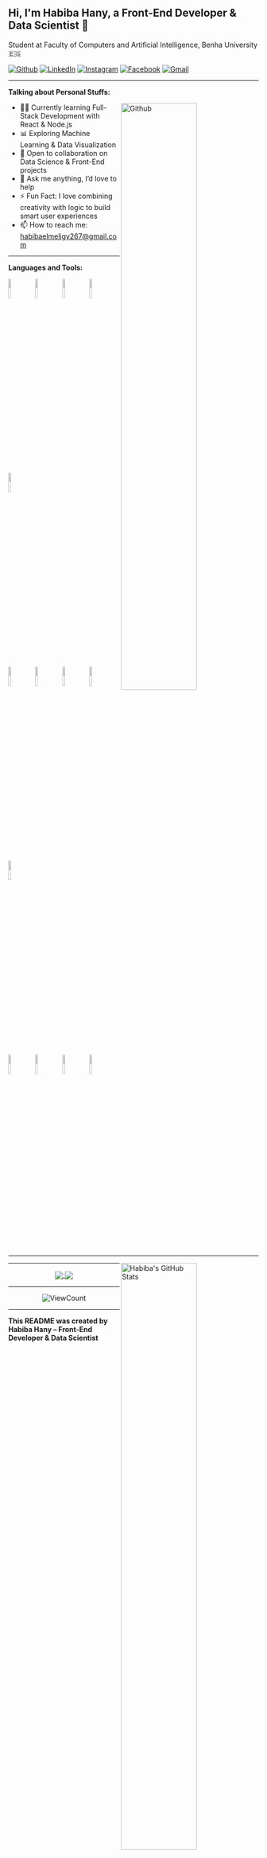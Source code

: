 <!-- 👩‍💻 Title -->
## Hi, I'm Habiba Hany, a Front-End Developer & Data Scientist 🚀  
Student at Faculty of Computers and Artificial Intelligence, Benha University 🇪🇬

<!-- 🔗 Social Badges -->
[![Github](https://img.shields.io/badge/-Github-000?style=flat&logo=Github&logoColor=white)](https://github.com/HabibaHany)
[![LinkedIn](https://img.shields.io/badge/-LinkedIn-blue?style=flat&logo=Linkedin&logoColor=white)](https://www.linkedin.com/in/habiba-hany-752829330?utm_source=share&utm_campaign=share_via&utm_content=profile&utm_medium=android_app)
[![Instagram](https://img.shields.io/badge/-Instagram-c13584?style=flat&labelColor=c13584&logo=instagram&logoColor=white)](https://www.instagram.com/0_habibahany?igsh=MXJucmFveTR6dWIxZg==)
[![Facebook](https://img.shields.io/badge/-Facebook-1877F2?style=flat&logo=facebook&logoColor=white)](https://www.facebook.com/share/1BTfmmxgSd/)
[![Gmail](https://img.shields.io/badge/-Gmail-c14438?style=flat&logo=Gmail&logoColor=white)](mailto:habibaelmeligy267@gmail.com)


---

<!-- 🧠 About Me -->
**Talking about Personal Stuffs:**

<img width="55%" align="right" alt="Github" src="https://raw.githubusercontent.com/onimur/.github/master/.resources/git-header.svg" />

- 👩‍💻 Currently learning Full-Stack Development with React & Node.js  
- 📊 Exploring Machine Learning & Data Visualization  
- 🤝 Open to collaboration on Data Science & Front-End projects  
- 💬 Ask me anything, I’d love to help  
- ⚡️ Fun Fact: I love combining creativity with logic to build smart user experiences  
- 📫 How to reach me: habibaelmeligy267@gmail.com

---

<!-- 🧰 Languages and Tools -->
**Languages and Tools:**

<p>
  <code><img width="10%" src="https://www.vectorlogo.zone/logos/html5/html5-ar21.svg"></code>
  <code><img width="10%" src="https://www.vectorlogo.zone/logos/css3/css3-ar21.svg"></code>
  <code><img width="10%" src="https://www.vectorlogo.zone/logos/javascript/javascript-ar21.svg"></code>
  <code><img width="10%" src="https://www.vectorlogo.zone/logos/reactjs/reactjs-ar21.svg"></code>
  <code><img width="10%" src="https://www.vectorlogo.zone/logos/tailwindcss/tailwindcss-ar21.svg"></code>
  <br />
  <code><img width="10%" src="https://www.vectorlogo.zone/logos/python/python-ar21.svg"></code>
  <code><img width="10%" src="https://www.vectorlogo.zone/logos/pandas/pandas-ar21.svg"></code>
  <code><img width="10%" src="https://www.vectorlogo.zone/logos/numpy/numpy-ar21.svg"></code>
  <code><img width="10%" src="https://www.vectorlogo.zone/logos/matplotlib/matplotlib-ar21.svg"></code>
  <code><img width="10%" src="https://www.vectorlogo.zone/logos/scikit-learn/scikit-learn-ar21.svg"></code>
  <br />
  <code><img width="10%" src="https://www.vectorlogo.zone/logos/mysql/mysql-ar21.svg"></code>
  <code><img width="10%" src="https://www.vectorlogo.zone/logos/powerbi/powerbi-ar21.svg"></code>
  <code><img width="10%" src="https://www.vectorlogo.zone/logos/git-scm/git-scm-ar21.svg"></code>
  <code><img width="10%" src="https://www.vectorlogo.zone/logos/visualstudio_code/visualstudio_code-ar21.svg"></code>
</p>

---

<!-- 📊 GitHub Stats -->
<p>
  <a href="https://github.com/HabibaHany">
    <img width="55%" align="right" alt="Habiba's GitHub Stats" src="https://github-readme-stats.vercel.app/api?username=HabibaHany&show_icons=true&hide_border=true" />
  </a>
</p>

---

<!-- 📌 Featured Projects -->
<p align="center">
  <a href="https://github.com/HabibaHany/Portfolio">
    <img align="center" src="https://github-readme-stats.vercel.app/api/pin/?username=HabibaHany&repo=Portfolio" />
  </a>
  <a href="https://github.com/HabibaHany/Data-Analysis-Projects">
    <img align="center" src="https://github-readme-stats.vercel.app/api/pin/?username=HabibaHany&repo=Data-Analysis-Projects" />
  </a>
</p>

---

<!-- 👣 Visitor Count -->
<p align="center">
  <img alt="ViewCount" src="https://views.whatilearened.today/views/github/HabibaHany/HabibaHany.svg" />
</p>

---

<!-- ✨ Footer -->
**This README was created by Habiba Hany – Front-End Developer & Data Scientist**
